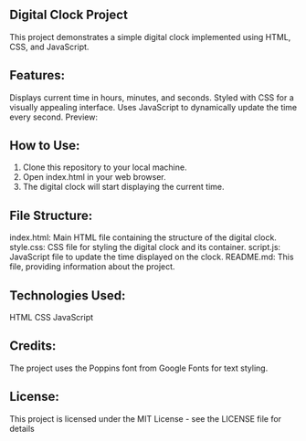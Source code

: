 ## Digital Clock Project
This project demonstrates a simple digital clock implemented using HTML, CSS, and JavaScript.

## Features:
Displays current time in hours, minutes, and seconds.
Styled with CSS for a visually appealing interface.
Uses JavaScript to dynamically update the time every second.
Preview:

## How to Use:
1.  Clone this repository to your local machine.
2.  Open index.html in your web browser.
3.  The digital clock will start displaying the current time.

## File Structure:
index.html: Main HTML file containing the structure of the digital clock.
style.css: CSS file for styling the digital clock and its container.
script.js: JavaScript file to update the time displayed on the clock.
README.md: This file, providing information about the project.

## Technologies Used:
HTML
CSS
JavaScript

## Credits:
The project uses the Poppins font from Google Fonts for text styling.

## License:
This project is licensed under the MIT License - see the LICENSE file for details